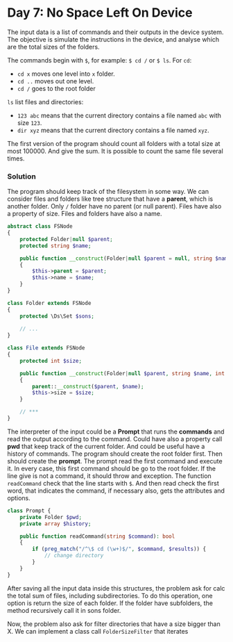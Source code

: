 # Day 7: No Space Left On Device

The input data is a list of commands and their outputs in the device system.
The objective is simulate the instructions in the device, and analyse which are the
total sizes of the folders.

The commands begin with `$`, for example: `$ cd /` or `$ ls`.
For `cd`:
- `cd x` moves one level into `x` folder.
- `cd ..` moves out one level.
- `cd /` goes to the root folder

`ls` list files and directories:
- `123 abc` means that the current directory contains a file named `abc` with size `123`.
- `dir xyz` means that the current directory contains a file named `xyz`.

The first version of the program should count all folders with a total size at most 100000. And give the sum.
It is possible to count the same file several times.

### Solution

The program should keep track of the filesystem in some way. We can consider files and folders like tree structure that have a **parent**, which is another folder.
Only `/` folder have no parent (or null parent).
Files have also a property of size.
Files and folders have also a name.

```php
abstract class FSNode
{
    protected Folder|null $parent;
    protected string $name;

    public function __construct(Folder|null $parent = null, string $name)
    {
        $this->parent = $parent;
        $this->name = $name;
    }
}

class Folder extends FSNode
{
    protected \Ds\Set $sons;
    
    // ...
}

class File extends FSNode
{
    protected int $size;

    public function __construct(Folder|null $parent, string $name, int $size)
    {
        parent::__construct($parent, $name);
        $this->size = $size;
    }

    // ***
}
```

The interpreter of the input could be a **Prompt** that runs the **commands** and read the output according to the command.
Could have also a property call **pwd** that keep track of the current folder. And could be useful have a history of commands.
The program should create the root folder first.
Then should create the **prompt**. The prompt read the first command and execute it. In every case, this first command should be go to the root folder.
If the line give is not a command, it should throw and exception.
The function `readCommand` check that the line starts with `$`. And then read check the first word, that indicates the command, if necessary also, gets the attributes and options.

```php
class Prompt {
    private Folder $pwd;
    private array $history;

    public function readCommand(string $command): bool
    {
        if (preg_match("/^\$ cd (\w+)$/", $command, $results)) {
            // change directory
        }
    }
}
```

After saving all the input data inside this structures, the problem ask for calc the total sum of files, including subdirectories.
To do this operation, one option is return the size of each folder. If the folder have subfolders, the method recursively call it in sons folder.

Now, the problem also ask for filter directories that have a size bigger than X.
We can implement a class call `FolderSizeFilter` that iterates